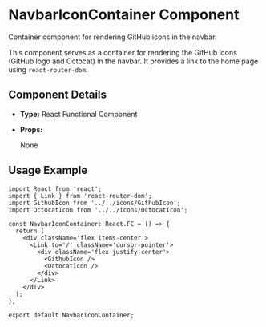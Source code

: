 # NavbarIconContainer Component

Container component for rendering GitHub icons in the navbar.

This component serves as a container for rendering the GitHub icons (GitHub logo and Octocat)
in the navbar. It provides a link to the home page using `react-router-dom`.

## Component Details

- **Type:** React Functional Component
- **Props:**

  None

## Usage Example

```tsx
import React from 'react';
import { Link } from 'react-router-dom';
import GithubIcon from '../../icons/GithubIcon';
import OctocatIcon from '../../icons/OctocatIcon';

const NavbarIconContainer: React.FC = () => {
  return (
    <div className='flex items-center'>
      <Link to='/' className='cursor-pointer'>
        <div className='flex justify-center'>
          <GithubIcon />
          <OctocatIcon />
        </div>
      </Link>
    </div>
  );
};

export default NavbarIconContainer;
